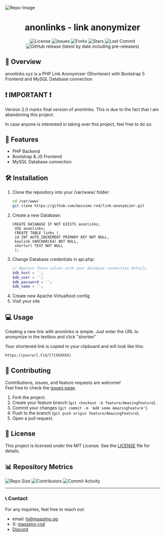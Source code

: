 ![Repo-Image](https://massimo.gg/github-images/anonlinks.webp)

<div align="center">

# anonlinks - link anonymizer

![License](https://img.shields.io/github/license/massimo-rnd/link-anonymizer)
![Issues](https://img.shields.io/github/issues/massimo-rnd/link-anonymizer)
![Forks](https://img.shields.io/github/forks/massimo-rnd/link-anonymizer)
![Stars](https://img.shields.io/github/stars/massimo-rnd/link-anonymizer)
![Last Commit](https://img.shields.io/github/last-commit/massimo-rnd/link-anonymizer)
![GitHub release (latest by date including pre-releases)](https://img.shields.io/github/v/release/massimo-rnd/link-anonymizer?include_prereleases)

</div>

## 🚀 Overview

anonlinks.xyz is a PHP Link Anonymizer (Shortener) with Bootstrap 5 Frontend and MySQL Database connection

## ❗ IMPORTANT ❗

Version 2.0 marks final version of anonlinks. This is due to the fact that I am abandoning this project.

In case anyone is interested in taking over this project, feel free to do so.

## 🎯 Features

- PHP Backend
- Bootstrap & JS Frontend
- MySQL Database connection

## 🛠️ Installation

1. Clone the repository into your /var/www/ folder:
   ```bash
   cd /var/www/
   git clone https://github.com/massimo-rnd/link-anonymizer.git
   ```
2. Create a new Database:
   ```mysql
   CREATE DATABASE IF NOT EXISTS anonlinks;
    USE anonlinks;
    CREATE TABLE links (
    id INT AUTO_INCREMENT PRIMARY KEY NOT NULL,
    keylink VARCHAR(64) NOT NULL,
    shorturl TEXT NOT NULL
    );
   ```
3. Change Database credentials in api.php:
    ```php
    // Replace these values with your database connection details
    $db_host = '';
    $db_user = '';
    $db_password = '';
    $db_name = '';
    ```
4. Create new Apache Virtualhost config
5. Visit your site

## 💻 Usage

Creating a new link with anonlinks is simple. Just enter the URL to anonymize in the textbox and click "shorten"

Your shortened link is copied to your clipboard and will look like this:
```bash
https://yoururl.tld/l?[XXXXXX]
```


## 🤝 Contributing

Contributions, issues, and feature requests are welcome!  
Feel free to check the [issues page](https://github.com/massimo-rnd/link-anonymizer/issues).

1. Fork the project.
2. Create your feature branch (`git checkout -b feature/AmazingFeature`).
3. Commit your changes (`git commit -m 'Add some AmazingFeature'`).
4. Push to the branch (`git push origin feature/AmazingFeature`).
5. Open a pull request.

## 📜 License

This project is licensed under the MIT License. See the [LICENSE](LICENSE) file for details.

## 📊 Repository Metrics

![Repo Size](https://img.shields.io/github/repo-size/massimo-rnd/link-anonymizer)
![Contributors](https://img.shields.io/github/contributors/massimo-rnd/link-anonymizer)
![Commit Activity](https://img.shields.io/github/commit-activity/m/massimo-rnd/link-anonymizer)

---

### 📞 Contact

For any inquiries, feel free to reach out:
- email: [hi@massimo.gg](mailto:hi@massimo.gg)
- X: [massimo-rnd](https://x.com/massimo-rnd)
- [Discord](https://discord.gg/wmC5AA6c)
